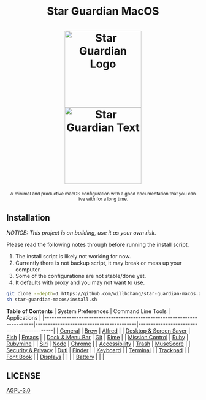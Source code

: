 <h1 align="center">
    Star Guardian MacOS
    <br>
    <br>
    <img width="200" alt="Star Guardian Logo" src="https://user-images.githubusercontent.com/14329786/110730526-8f22f600-825b-11eb-8eda-aa061caaa510.png">
    <br>
    <img width="200" alt="Star Guardian Text" src="https://user-images.githubusercontent.com/14329786/110730595-aa8e0100-825b-11eb-8fcf-8c2071f402ef.png">
</h1>

<div align="center">
    <sub>A minimal and productive macOS configuration with a good documentation that you can live with for a long time.</sub>   
</div>


## Installation
*NOTICE: This project is on building, use it as your own risk.*

Please read the following notes through before running the install script.
1. The install script is likely not working for now.
2. Currently there is not backup script, it may break or mess up your computer.
3. Some of the configurations are not stable/done yet.
4. It defaults with proxy and you may not want to use.

``` bash
git clone --depth=1 https://github.com/willbchang/star-guardian-macos.git
sh star-guardian-macos/install.sh
```

**Table of Contents**
| System Preferences                                                      | Command Line Tools                      | Applications                              |
|-------------------------------------------------------------------------|-----------------------------------------|-------------------------------------------|
| [General](./system-preferences/general.org)                             | [Brew](./command-line-tools/brew.org)   | [Alfred](./applications/alfred.org)       |
| [Desktop & Screen Saver](./system-preferences/desktop+screen-saver.org) | [Fish](./command-line-tools/fish.org)   | [Emacs](./applications/emacs.org)         |
| [Dock & Menu Bar](./system-preferences/dock+menu-bar.org)               | [Git](./command-line-tools/git.org)     | [Rime](./applications/rime.org)           |
| [Mission Control](./system-preferences/mission-control.org)             | [Ruby](./command-line-tools/ruby.org)   | [Rubymine](./applications/rubymine.org)   |
| [Siri](./system-preferences/siri.org)                                   | [Node](./command-line-tools/node.org)   | [Chrome](./applications/chrome.org)       |
| [Accessibility](./system-preferences/accessibility.org)                 | [Trash](./command-line-tools/trash.org) | [MuseScore](./applications/musescore.org) |
| [Security & Privacy](./system-preferences/security+privacy.org)         | [Duti](./command-line-tools/duti.org)   | [Finder](./applications/finder.org)       |
| [Keyboard](./system-preferences/keyboard.org)                           |                                         | [Terminal](./applications/terminal.org)   |
| [Trackpad](./system-preferences/trackpad.org)                           |                                         | [Font Book](./applications/font-book.org) |
| [Displays](./system-preferences/displays.org)                           |                                         |                                           |
| [Battery](./system-preferences/battery.org)                             |                                         |                                           |

## LICENSE
[AGPL-3.0](LICENSE)
